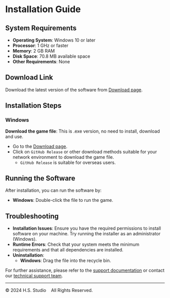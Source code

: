 # Installation Guide

## System Requirements
- **Operating System**: Windows 10 or later
- **Processor**: 1 GHz or faster
- **Memory**: 2 GB RAM
- **Disk Space**: 70.8 MB available space
- **Other Requirements**: None

## Download Link
Download the latest version of the software from [Download page](https://highsun.github.io/Pixel_Knight/pages/download.html).

## Installation Steps

### Windows
**Download the game file**:
This is .exe version, no need to install, download and use.
- Go to the [Download page](https://highsun.github.io/Pixel_Knight/pages/download.html).
- Click on `GitHub Release` or other download methods suitable for your network environment to download the game file.
   - `GitHub Release` is suitable for overseas users.

## Running the Software
After installation, you can run the software by:
- **Windows**: Double-click the file to run the game.

## Troubleshooting
- **Installation Issues**: Ensure you have the required permissions to install software on your machine. Try running the installer as an administrator (Windows).
- **Runtime Errors**: Check that your system meets the minimum requirements and that all dependencies are installed.
- **Uninstallation**:
  - **Windows**: Drag the file into the recycle bin.

For further assistance, please refer to the [support documentation](https://example.com/support) or contact our [technical support team](mailto:support@example.com).

---

&copy; 2024 H.S. Studio  &nbsp;&nbsp;&nbsp;All Rights Reserved.